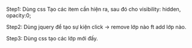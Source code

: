 Step1:
    Dùng css Tạo các item cần hiện ra, sau đó cho visibility: hidden, opacity:0;

Step2:
    Dùng jquery để tạo sự kiện click -> remove lớp nào ft add lớp nào.

Step3:
    Dùng css tạo các lớp mới đấy.
